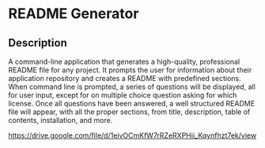 # README Generator

## Description
A command-line application that generates a high-quality, professional README file for any project. It prompts the user for information about their application repository and creates a README with predefined sections. When command line is prompted, a series of questions will be displayed, all for user input, except for on multiple choice question asking for which license. Once all questions have been answered, a well structured README file will appear, with all the proper sections, from title, description, table of contents, installation, and more. 

https://drive.google.com/file/d/1eivOCmKfW7rRZeRXPHii_Kqynfhzt7ek/view
